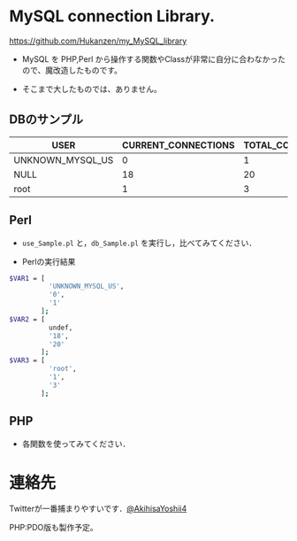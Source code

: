 ﻿# MySQL connection Library.
https://github.com/Hukanzen/my_MySQL_library

* MySQL を PHP,Perl から操作する関数やClassが非常に自分に合わなかったので、魔改造したものです。

* そこまで大したものでは、ありません。

## DBのサンプル
|USER | CURRENT_CONNECTIONS | TOTAL_CONNECTIONS|
|-----|---------------------|------------------|
| UNKNOWN_MYSQL_US |                   0 |                 1 |
| NULL             |                  18 |                20 |
| root             |                   1 |                 3 |

## Perl
* `use_Sample.pl` と，`db_Sample.pl` を実行し，比べてみてください．

* Perlの実行結果
```bash
$VAR1 = [
          'UNKNOWN_MYSQL_US',
          '0',
          '1'
        ];
$VAR2 = [
          undef,
          '18',
          '20'
        ];
$VAR3 = [
          'root',
          '1',
          '3'
        ];
```
## PHP
* 各関数を使ってみてください．


# 連絡先
Twitterが一番捕まりやすいです．[@AkihisaYoshii4](https://twitter.com/AkihisaYoshii4)

PHP:PDO版も製作予定。
